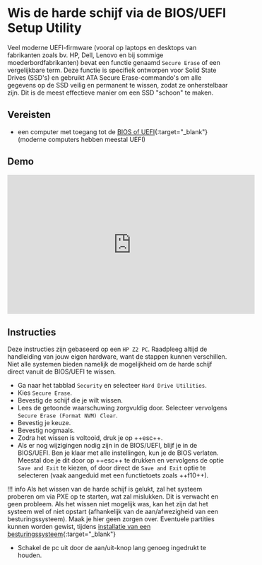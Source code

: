# Wis de harde schijf via de BIOS/UEFI Setup Utility

Veel moderne UEFI-firmware (vooral op laptops en desktops van fabrikanten zoals bv. HP, Dell, Lenovo en bij sommige moederbordfabrikanten) bevat een functie genaamd `Secure Erase` of een vergelijkbare term. Deze functie is specifiek ontworpen voor Solid State Drives (SSD's) en gebruikt ATA Secure Erase-commando's om alle gegevens op de SSD veilig en permanent te wissen, zodat ze onherstelbaar zijn. Dit is de meest effectieve manier om een SSD "schoon" te maken.

## Vereisten
- een computer met toegang tot de [BIOS of UEFI](../open-bios-uefi-setup-utility/index.md){:target="_blank"} (moderne computers hebben meestal UEFI)

## Demo
<iframe width="560" height="315" src="https://www.youtube.com/embed/xiRsG7-qaQY?autoplay=0&loop=0&mute=0" title="YouTube video player" frameborder="0" allow="accelerometer; autoplay; clipboard-write; encrypted-media; gyroscope; picture-in-picture; web-share" referrerpolicy="strict-origin-when-cross-origin" allowfullscreen></iframe>

## Instructies
Deze instructies zijn gebaseerd op een `HP Z2 PC`. Raadpleeg altijd de handleiding van jouw eigen hardware, want de stappen kunnen verschillen.
Niet alle systemen bieden namelijk de mogelijkheid om de harde schijf direct vanuit de BIOS/UEFI te wissen. 

- Ga naar het tabblad `Security` en selecteer `Hard Drive Utilities`.
- Kies `Secure Erase`.
- Bevestig de schijf die je wilt wissen.
- Lees de getoonde waarschuwing zorgvuldig door. Selecteer vervolgens `Secure Erase (Format NVM) Clear`.
- Bevestig je keuze.
- Bevestig nogmaals.
- Zodra het wissen is voltooid, druk je op ++esc++.
- Als er nog wijzigingen nodig zijn in de BIOS/UEFI, blijf je in de BIOS/UEFI. Ben je klaar met alle instellingen, kun je de BIOS verlaten. Meestal doe je dit door op ++esc++ te drukken en vervolgens de optie `Save and Exit` te kiezen, of door direct de `Save and Exit` optie te selecteren (vaak aangeduid met een functietoets zoals ++f10++).

!!! info 
    Als het wissen van de harde schijf is gelukt, zal het systeem proberen om via PXE op te starten, wat zal mislukken. Dit is verwacht en geen probleem.
    Als het wissen niet mogelijk was, kan het zijn dat het systeem wel of niet opstart (afhankelijk van de aan/afwezigheid van een besturingssysteem). Maak je hier geen zorgen over. Eventuele partities kunnen worden gewist, tijdens [installatie van een besturingssysteem](../../tutorials/setup-windows11-linuxmint22-dual-boot-uefi/index.md){:target="_blank"}

- Schakel de pc uit door de aan/uit-knop lang genoeg ingedrukt te houden.